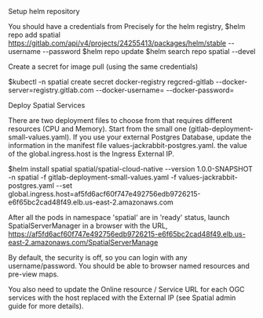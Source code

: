 Setup helm repository

You should have a credentials from Precisely for the helm registry,
$helm repo add spatial https://gitlab.com/api/v4/projects/24255413/packages/helm/stable --username <username> --password <password>
$helm repo update
$helm search repo spatial --devel

Create a secret for image pull (using the same credentials)

$kubectl -n spatial create secret docker-registry regcred-gitlab --docker-server=registry.gitlab.com --docker-username=<username> --docker-password=<password>


Deploy Spatial Services

There are two deployment files to choose from that requires different resources (CPU and Memory). Start from the small one (gitlab-deployment-small-values.yaml). If you use your external Postgres Database, update the information in the manifest file values-jackrabbit-postgres.yaml. the value of the global.ingress.host is the Ingress External IP.

$helm install spatial spatial/spatial-cloud-native --version 1.0.0-SNAPSHOT -n spatial -f gitlab-deployment-small-values.yaml -f values-jackrabbit-postgres.yaml --set global.ingress.host=af5fd6acf60f747e492756edb9726215-e6f65bc2cad48f49.elb.us-east-2.amazonaws.com

After all the pods in namespace 'spatial' are in 'ready' status, launch SpatialServerManager in a browser with the URL,
https://af5fd6acf60f747e492756edb9726215-e6f65bc2cad48f49.elb.us-east-2.amazonaws.com/SpatialServerManage
    

By default, the security is off, so you can login with any username/password. You should be able to browser named resources and pre-view maps.

You also need to update the Online resource / Service URL for each OGC services with the host replaced with the External IP (see Spatial admin guide for more details).